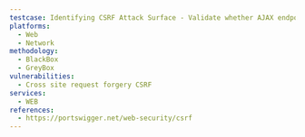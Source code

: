 ```yaml
---
testcase: Identifying CSRF Attack Surface - Validate whether AJAX endpoints or API routes (including those used by SPAs or mobile apps) are protected against CSRF, especially by observing if cookies are automatically included in authenticated calls. Web (HTTP/HTTPS) service
platforms: 
  - Web
  - Network
methodology: 
  - BlackBox
  - GreyBox
vulnerabilities:
  - Cross site request forgery CSRF
services:
  - WEB
references:
  - https://portswigger.net/web-security/csrf
---
```

